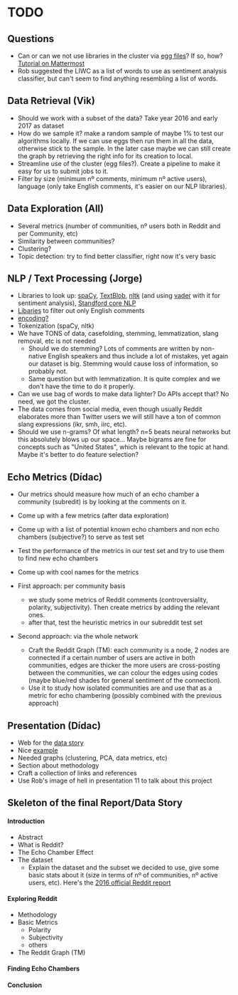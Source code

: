 # TODO

## Questions

- Can or can we not use libraries in the cluster via [egg files](https://stackoverflow.com/questions/2026395/how-to-create-python-egg-file)? If so, how? [Tutorial on Mattermost](https://mrtopf.de/en/a-small-introduction-to-python-eggs/)
- Rob suggested the LIWC as a list of words to use as sentiment analysis classifier, but can't seem to find anything resembling a list of words.

## Data Retrieval (Vik)

- Should we work with a subset of the data? Take year 2016 and early 2017 as dataset
- How do we sample it? make a random sample of maybe 1% to test our algorithms locally. If we can use eggs then run them in all the data, otherwise stick to the sample. In the later case maybe we can still create the graph by retrieving the right info for its creation to local.
- Streamline use of the cluster (egg files?). Create a pipeline to make it easy for us to submit jobs to it.
- Filter by size (minimum nº comments, minimum nº active users), language (only take English comments, it's easier on our NLP libraries).

## Data Exploration (All)

- Several metrics (number of communities, nº users both in Reddit and per Community, etc)
- Similarity between communities?
- Clustering?
- Topic detection: try to find better classifier, right now it's very basic

## NLP / Text Processing (Jorge)

- Libraries to look up: [spaCy](https://spacy.io/), [TextBlob](https://textblob.readthedocs.io/en/dev/), [nltk](https://www.nltk.org/) (and using [vader](http://www.nltk.org/howto/sentiment.html) with it for sentiment analysis), [Standford core NLP](https://stanfordnlp.github.io/CoreNLP/)
- [Libaries](https://github.com/shuyo/language-detection) to filter out only English comments
- [encoding?](https://www.reddit.com/r/redditdev/comments/178mk1/praw_encoding_question/)
- Tokenization (spaCy, nltk)
- We have TONS of data, casefolding, stemming, lemmatization, slang removal, etc is not needed
  - Should we do stemming? Lots of comments are written by non-native English speakers and thus include a lot of mistakes, yet again our dataset is big. Stemming would cause loss of information, so probably not.
  - Same question but with lemmatization. It is quite complex and we don't have the time to do it properly.
- Can we use bag of words to make data lighter? Do APIs accept that? No need, we got the cluster.
- The data comes from social media, even though usually Reddit elaborates more than Twitter users we will still have a ton of common slang expressions (ikr, smh, iirc, etc).
- Should we use n-grams? Of what length? n=5 beats neural networks but this absolutely blows up our space... Maybe bigrams are fine for concepts such as "United States", which is relevant to the topic at hand. Maybe it's better to do feature selection?

## Echo Metrics (Dídac)

- Our metrics should measure how much of an echo chamber a community (subredit) is by looking at the comments on it.
- Come up with a few metrics (after data exploration)
- Come up with a list of potential known echo chambers and non echo chambers (subjective?) to serve as test set
- Test the performance of the metrics in our test set and try to use them to find new echo chambers
- Come up with cool names for the metrics

- First approach: per community basis
  - we study some metrics of Reddit comments (controversiality, polarity, subjectivity). Then create metrics by adding the relevant ones.
  - after that, test the heuristic metrics in our subreddit test set

- Second approach: via the whole network
  - Craft the Reddit Graph (TM): each community is a node, 2 nodes are connected if a certain number of users are active in both communities, edges are thicker the more users are cross-posting between the communities, we can colour the edges using codes (maybe blue/red shades for general sentiment of the connection).
  - Use it to study how isolated communities are and use that as a metric for echo chambering (possibly combined with the previous approach)



## Presentation (Dídac)

- Web for the [data story](https://project-echo-chamber.github.io/)
- Nice [example](https://dlab.epfl.ch/2017-08-30-of-sheep-and-beer/)
- Needed graphs (clustering, PCA, data metrics, etc)
- Section about methodology
- Craft a collection of links and references
- Use Rob's image of hell in presentation 11 to talk about this project


## Skeleton of the final Report/Data Story

#### Introduction
- Abstract
- What is Reddit?
- The Echo Chamber Effect
- The dataset
  - Explain the dataset and the subset we decided to use, give some basic stats about it (size in terms of nº of communities, nº active users, etc). Here's the [2016 official Reddit report]()

#### Exploring Reddit
- Methodology
- Basic Metrics
  - Polarity
  - Subjectivity
  - others
- The Reddit Graph (TM)

#### Finding Echo Chambers

#### Conclusion
